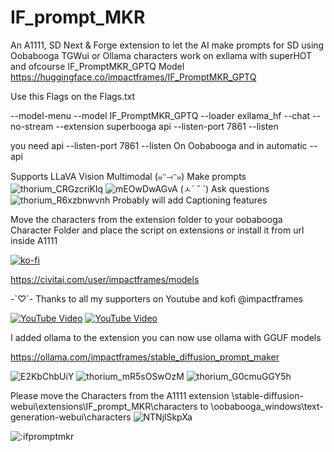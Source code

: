 # IF_prompt_MKR
An A1111, SD Next & Forge extension to let the AI make prompts for SD using Oobabooga TGWui or Ollama 
characters work on exllama with superHOT and ofcourse IF_PromptMKR_GPTQ Model
https://huggingface.co/impactframes/IF_PromptMKR_GPTQ

Use this Flags on  the Flags.txt

--model-menu --model IF_PromptMKR_GPTQ --loader exllama_hf --chat --no-stream --extension superbooga api --listen-port 7861 --listen

you need 
api --listen-port 7861 --listen
On Oobabooga 
and in automatic --api

Supports LLaVA Vision Multimodal 
(๑ᵔ⤙ᵔ๑) Make prompts
![thorium_CRGzcriKIq](https://github.com/if-ai/IF_prompt_MKR/assets/21185218/1190d9e8-7ded-452a-9c7f-ff26bee3fa8a)
![mEOwDwAGvA](https://github.com/if-ai/IF_prompt_MKR/assets/21185218/87c1e35b-d25b-459e-a79b-168ae47d85ba)
(ㅅ´ ˘ `) Ask questions
![thorium_R6xzbnwvnh](https://github.com/if-ai/IF_prompt_MKR/assets/21185218/ec9bac93-6233-4102-bf35-0c60ae4b59ad)
Probably will add Captioning features

Move the characters from the extension folder to your oobabooga Character Folder and place the script on extensions or install it from url inside A1111

[![ko-fi](https://ko-fi.com/img/githubbutton_sm.svg)](https://ko-fi.com/O4O51R44U)

https://civitai.com/user/impactframes/models

 -`♡´- Thanks to all my supporters on Youtube and kofi @impactframes 
 
[![YouTube Video](https://img.youtube.com/vi/dg_8cGzzfY4/0.jpg)](https://youtu.be/dg_8cGzzfY4)
[![YouTube Video](https://img.youtube.com/vi/Y1E_y7ZrX5w/0.jpg)](https://youtu.be/Y1E_y7ZrX5w)

I added ollama to the extension you can now use ollama with GGUF models 

https://ollama.com/impactframes/stable_diffusion_prompt_maker

![E2KbChbUiY](https://github.com/if-ai/IF_prompt_MKR/assets/21185218/46b05d8e-5a5f-4435-8e1b-a8268517de12)
![thorium_mR5sOSwOzM](https://github.com/if-ai/IF_prompt_MKR/assets/21185218/6dc79377-2ef5-42b0-9d01-4c3b5636f005)
![thorium_G0cmuGGY5h](https://github.com/if-ai/IF_prompt_MKR/assets/21185218/e8263e67-13ac-4cec-b043-b71c4189ec40)



Please move the Characters from the A1111 extension 
\stable-diffusion-webui\extensions\IF_prompt_MKR\characters 
to
\oobabooga_windows\text-generation-webui\characters
![NTNjlSkpXa](https://github.com/if-ai/IF_prompt_MKR/assets/21185218/f7e8f3bb-80a6-4943-bf7c-9abdf77f42fc)


<img src="https://count.getloli.com/get/@ifpromptmkr?theme=rule34" alt=":ifpromptmkr" />
